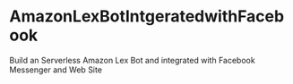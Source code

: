 # AmazonLexBotIntgeratedwithFacebook
Build an Serverless Amazon Lex Bot and integrated with Facebook Messenger and Web Site
